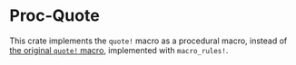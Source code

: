 # Proc-Quote

This crate implements the `quote!` macro as a procedural macro, instead of 
[the original `quote!` macro](https://github.com/dtolnay/quote), implemented 
with `macro_rules!`.